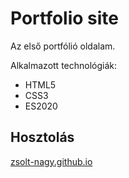# Portfolio site 

Az első portfólió oldalam.

Alkalmazott technológiák: 

- HTML5
- CSS3
- ES2020

## Hosztolás

[zsolt-nagy.github.io](https://zsolt-nagy.github.io)



